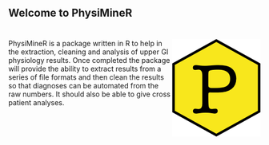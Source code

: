 ## Welcome to PhysiMineR


# <img src="img/PhysiMineRLogo.png" align="right" />


PhysiMineR is a package written in R to help in the extraction, cleaning and analysis of upper GI physiology results. Once completed the package will provide the ability to extract results from a series of file formats and then clean the results so that diagnoses can be automated from the raw numbers. It should also be able to give cross patient analyses.

